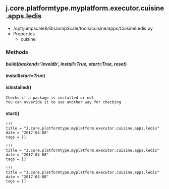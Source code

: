 <!-- toc -->
## j.core.platformtype.myplatform.executor.cuisine.apps.ledis

- /opt/jumpscale8/lib/JumpScale/tools/cuisine/apps/CuisineLedis.py
- Properties
    - cuisine

### Methods

#### build(*backend='leveldb', install=True, start=True, reset*) 

#### install(*start=True*) 

#### isInstalled() 

```
Checks if a package is installed or not
You can ovveride it to use another way for checking

```

#### start() 


```
!!!
title = "J.core.platformtype.myplatform.executor.cuisine.apps.ledis"
date = "2017-04-08"
tags = []
```

```
!!!
title = "J.core.platformtype.myplatform.executor.cuisine.apps.ledis"
date = "2017-04-08"
tags = []
```

```
!!!
title = "J.core.platformtype.myplatform.executor.cuisine.apps.ledis"
date = "2017-04-08"
tags = []
```
